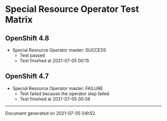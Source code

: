 
Special Resource Operator Test Matrix
=====================================

OpenShift 4.8
-------------


* Special Resource Operator master: SUCCESS
  - Test passed
  - Test finished at 2021-07-05 00:15

OpenShift 4.7
-------------


* Special Resource Operator master: FAILURE
  - Test failed because the operator step failed
  - Test finished at 2021-07-05 00:38


---
Document generated on 2021-07-05 04h52.
